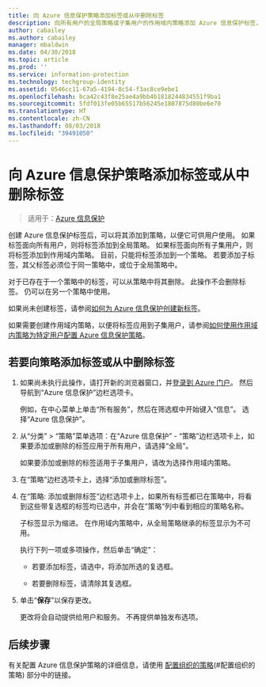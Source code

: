 ```yaml
---
title: 向 Azure 信息保护策略添加标签或从中删除标签
description: 向所有用户的全局策略或子集用户的作用域内策略添加 Azure 信息保护标签，或从中删除标签。
author: cabailey
ms.author: cabailey
manager: mbaldwin
ms.date: 04/30/2018
ms.topic: article
ms.prod: ''
ms.service: information-protection
ms.technology: techgroup-identity
ms.assetid: 0546cc11-67a5-4194-8c54-f3ac8ce9ebe1
ms.openlocfilehash: bca42c43f8e25ae4a9bb4b1818244834551f9ba1
ms.sourcegitcommit: 5fdf013fe05b65517b56245e1807875d80be6e70
ms.translationtype: HT
ms.contentlocale: zh-CN
ms.lasthandoff: 08/03/2018
ms.locfileid: "39491050"
---
```

# <a name="add-or-remove-a-label-to-or-from-an-azure-information-protection-policy"></a>向 Azure 信息保护策略添加标签或从中删除标签

>适用于：[Azure 信息保护](https://azure.microsoft.com/pricing/details/information-protection)

创建 Azure 信息保护标签后，可以将其添加到策略，以便它可供用户使用。 如果标签面向所有用户，则将标签添加到全局策略。 如果标签面向所有子集用户，则将标签添加到作用域内策略。 目前，只能将标签添加到一个策略。 若要添加子标签，其父标签必须位于同一策略中，或位于全局策略中。

对于已存在于一个策略中的标签，可以从策略中将其删除。 此操作不会删除标签。 仍可以在另一个策略中使用。

如果尚未创建标签，请参阅[如何为 Azure 信息保护创建新标签](configure-policy-new-label.md)。

如果需要创建作用域内策略，以便将标签应用到子集用户，请参阅[如何使用作用域内策略为特定用户配置 Azure 信息保护策略](configure-policy-scope.md)。

## <a name="to-add-or-remove-a-label-to-or-from-a-policy"></a>若要向策略添加标签或从中删除标签

1. 如果尚未执行此操作，请打开新的浏览器窗口，并[登录到 Azure 门户](configure-policy.md#signing-in-to-the-azure-portal)。 然后导航到“Azure 信息保护”边栏选项卡。
    
    例如，在中心菜单上单击“所有服务”，然后在筛选框中开始键入“信息”。 选择“Azure 信息保护”。

2. 从“分类” > “策略”菜单选项：在“Azure 信息保护” - “策略”边栏选项卡上，如果要添加或删除的标签应用于所有用户，请选择“全局”。

    如果要添加或删除的标签适用于子集用户，请改为选择作用域内策略。

3. 在“策略”边栏选项卡上，选择“添加或删除标签”。

4. 在“策略: 添加或删除标签”边栏选项卡上，如果所有标签都已在策略中，将看到这些带复选框的标签均已选中，并会在”策略“列中看到相应的策略名称。
     
    子标签显示为缩进。 在作用域内策略中，从全局策略继承的标签显示为不可用。
    
    执行下列一项或多项操作，然后单击“确定”：
    
    - 若要添加标签，请选中，将添加所选的复选框。
    
    - 若要删除标签，请清除其复选框。
  
5. 单击“**保存**”以保存更改。
   
    更改将会自动提供给用户和服务。 不再提供单独发布选项。


## <a name="next-steps"></a>后续步骤

有关配置 Azure 信息保护策略的详细信息，请使用 [配置组织的策略](configure-policy.md#configuring-your-organizations-policy)(#配置组织的策略) 部分中的链接。  

